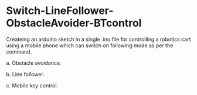 # Switch-LineFollower-ObstacleAvoider-BTcontrol

Createing an arduino sketch in a single .ino file for controlling a robotics cart using a mobile phone which can switch on following mode as per the command. 

a. Obstacle avoidance.

b. Line follower.

c. Mobile key control.
